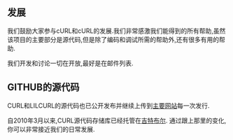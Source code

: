 
## 发展

我们鼓励大家参与cURL和cURL的发展.我们非常感激我们能得到的所有帮助,虽然该项目的主要部分是源代码,但是除了编码和调试所需的帮助外,还有很多有用的帮助.

我们开发和讨论一切在开放,最好是在邮件列表.

## GITHUB的源代码

CURL和LILCURL的源代码也已公开发布并继续上传到[主要网站](https://curl.haxx.se/)每一次发行.

自2010年3月以来,CURL源代码存储库已经托管在[吉特布尔](https://github.com/). 通过跟上那里的变化,你可以非常接近我们的日常发展.
